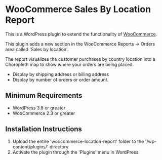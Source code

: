 # WooCommerce Sales By Location Report

This is a WordPress plugin to extend the functionality of [WooCommerce](http://wordpress.org/plugins/woocommerce/).

This plugin adds a new section in the WooCommerce Reports -> Orders area called 'Sales by location'.

The report visualizes the customer purchases by country location into a Choropleth map to show where your orders are being placed.

* Display by shipping address or billing address
* Display by number of orders or order amount.

## Minimum Requirements

* WordPress 3.8 or greater
* WooCommerce 2.3 or greater

## Installation Instructions

1. Upload the entire 'woocommerce-location-report' folder to the '/wp-content/plugins/' directory
2. Activate the plugin through the 'Plugins' menu in WordPress
